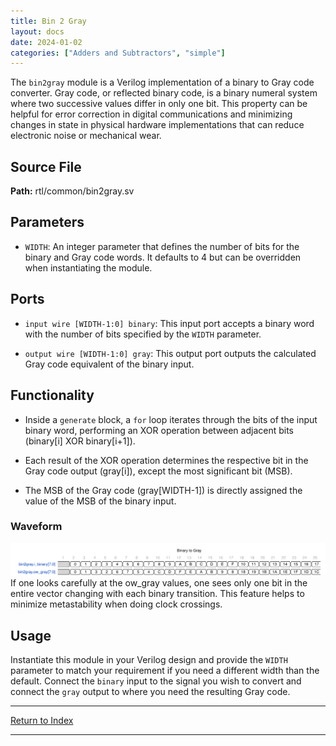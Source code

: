 ```yaml
---
title: Bin 2 Gray
layout: docs
date: 2024-01-02
categories: ["Adders and Subtractors", "simple"]
---
```


The `bin2gray` module is a Verilog implementation of a binary to Gray code converter. Gray code, or reflected binary code, is a binary numeral system where two successive values differ in only one bit. This property can be helpful for error correction in digital communications and minimizing changes in state in physical hardware implementations that can reduce electronic noise or mechanical wear.

## Source File

**Path:** rtl/common/bin2gray.sv

## Parameters

- `WIDTH`: An integer parameter that defines the number of bits for the binary and Gray code words. It defaults to 4 but can be overridden when instantiating the module.

## Ports

- `input wire [WIDTH-1:0] binary`: This input port accepts a binary word with the number of bits specified by the `WIDTH` parameter.

- `output wire [WIDTH-1:0] gray`: This output port outputs the calculated Gray code equivalent of the binary input.

## Functionality

- Inside a `generate` block, a `for` loop iterates through the bits of the input binary word, performing an XOR operation between adjacent bits (binary[i] XOR binary[i+1]).

- Each result of the XOR operation determines the respective bit in the Gray code output (gray[i]), except the most significant bit (MSB).

- The MSB of the Gray code (gray[WIDTH-1]) is directly assigned the value of the MSB of the binary input.

### Waveform

![Bin to BCD Waveform](./_wavedrom_svg/wavedrom_bin2gray.svg)
If one looks carefully at the ow_gray values, one sees only one bit in the entire vector changing with each binary transition. This feature helps to minimize metastability when doing clock crossings.

## Usage

Instantiate this module in your Verilog design and provide the `WIDTH` parameter to match your requirement if you need a different width than the default. Connect the `binary` input to the signal you wish to convert and connect the `gray` output to where you need the resulting Gray code.

---

[Return to Index](/docs/mark_down/rtl/)

---

